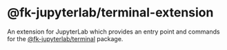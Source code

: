 # @fk-jupyterlab/terminal-extension

An extension for JupyterLab which provides an entry point and commands for the [@fk-jupyterlab/terminal](../terminal) package.
